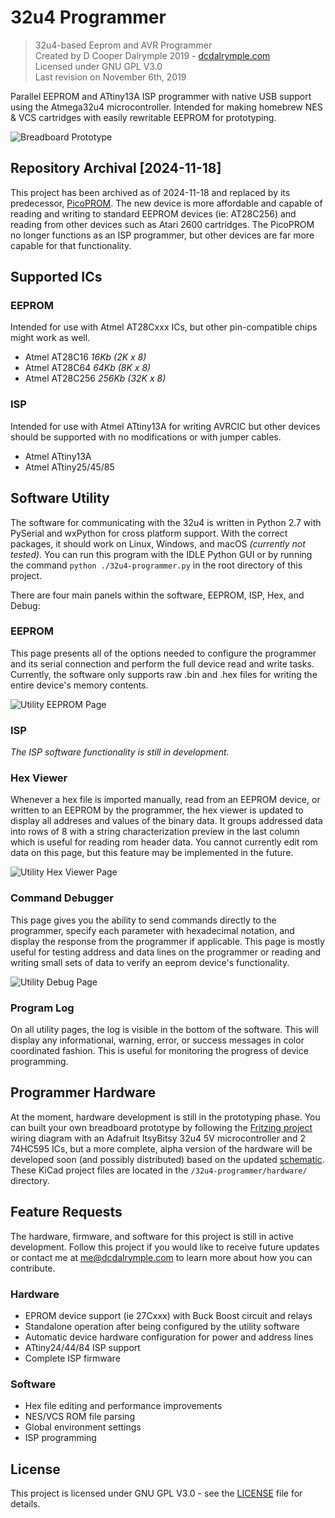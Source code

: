 # 32u4 Programmer

> 32u4-based Eeprom and AVR Programmer<br />
> Created by D Cooper Dalrymple 2019 - [dcdalrymple.com](https://dcdalrymple.com/)<br />
> Licensed under GNU GPL V3.0<br />
> Last revision on November 6th, 2019

Parallel EEPROM and ATtiny13A ISP programmer with native USB support using the Atmega32u4 microcontroller. Intended for making homebrew NES & VCS cartridges with easily rewritable EEPROM for prototyping.

![Breadboard Prototype](/assets/breadboard-prototype.jpg)

## Repository Archival [2024-11-18]

This project has been archived as of 2024-11-18 and replaced by its predecessor, [PicoPROM](https://github.com/relic-se/picoprom). The new device is more affordable and capable of reading and writing to standard EEPROM devices (ie: AT28C256) and reading from other devices such as Atari 2600 cartridges. The PicoPROM no longer functions as an ISP programmer, but other devices are far more capable for that functionality.

## Supported ICs

### EEPROM

Intended for use with Atmel AT28Cxxx ICs, but other pin-compatible chips might work as well.

- Atmel AT28C16 _16Kb (2K x 8)_
- Atmel AT28C64 _64Kb (8K x 8)_
- Atmel AT28C256 _256Kb (32K x 8)_

### ISP

Intended for use with Atmel ATtiny13A for writing AVRCIC but other devices should be supported with no modifications or with jumper cables.

- Atmel ATtiny13A
- Atmel ATtiny25/45/85

## Software Utility

The software for communicating with the 32u4 is written in Python 2.7 with PySerial and wxPython for cross platform support. With the correct packages, it should work on Linux, Windows, and macOS _(currently not tested)_. You can run this program with the IDLE Python GUI or by running the command `python ./32u4-programmer.py` in the root directory of this project.

There are four main panels within the software, EEPROM, ISP, Hex, and Debug:

### EEPROM

This page presents all of the options needed to configure the programmer and its serial connection and perform the full device read and write tasks. Currently, the software only supports raw .bin and .hex files for writing the entire device's memory contents.

![Utility EEPROM Page](/assets/utility-eeprom.png)

### ISP

_The ISP software functionality is still in development._

### Hex Viewer

Whenever a hex file is imported manually, read from an EEPROM device, or written to an EEPROM by the programmer, the hex viewer is updated to display all addreses and values of the binary data. It groups addressed data into rows of 8 with a string characterization preview in the last column which is useful for reading rom header data. You cannot currently edit rom data on this page, but this feature may be implemented in the future.

![Utility Hex Viewer Page](/assets/utility-hex.png)

### Command Debugger

This page gives you the ability to send commands directly to the programmer, specify each parameter with hexadecimal notation, and display the response from the programmer if applicable. This page is mostly useful for testing address and data lines on the programmer or reading and writing small sets of data to verify an eeprom device's functionality.

![Utility Debug Page](/assets/utility-debug.png)

### Program Log

On all utility pages, the log is visible in the bottom of the software. This will display any informational, warning, error, or success messages in color coordinated fashion. This is useful for monitoring the progress of device programming.

## Programmer Hardware

At the moment, hardware development is still in the prototyping phase. You can built your own breadboard prototype by following the [Fritzing project](/hardware/prototype/32u4-programmer.fzz) wiring diagram with an Adafruit ItsyBitsy 32u4 5V microcontroller and 2 74HC595 ICs, but a more complete, alpha version of the hardware will be developed soon (and possibly distributed) based on the updated [schematic](/hardware/32u4-programmer.pdf). These KiCad project files are located in the `/32u4-programmer/hardware/` directory.

## Feature Requests

The hardware, firmware, and software for this project is still in active development. Follow this project if you would like to receive future updates or contact me at <me@dcdalrymple.com> to learn more about how you can contribute.

### Hardware

- EPROM device support (ie 27Cxxx) with Buck Boost circuit and relays
- Standalone operation after being configured by the utility software
- Automatic device hardware configuration for power and address lines
- ATtiny24/44/84 ISP support
- Complete ISP firmware

### Software

- Hex file editing and performance improvements
- NES/VCS ROM file parsing
- Global environment settings
- ISP programming

## License

This project is licensed under GNU GPL V3.0 - see the [LICENSE](LICENSE) file for details.
